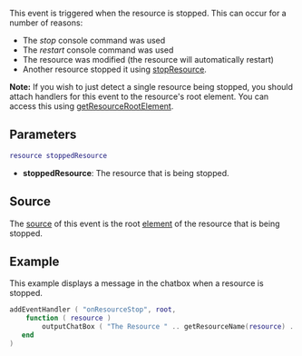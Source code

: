This event is triggered when the resource is stopped. This can occur for a number of reasons:

-   The *stop* console command was used
-   The *restart* console command was used
-   The resource was modified (the resource will automatically restart)
-   Another resource stopped it using [stopResource](/docs/stopresource.md "wikilink").

**Note:** If you wish to just detect a single resource being stopped, you should attach handlers for this event to the resource's root element. You can access this using [getResourceRootElement](/docs/getresourcerootelement.md "wikilink").

Parameters
----------

``` lua
resource stoppedResource
```

-   **stoppedResource**: The resource that is being stopped.

Source
------

The [source](/docs/event_system#event_source.md "wikilink") of this event is the root [element](/docs/element.md "wikilink") of the resource that is being stopped.

Example
-------

This example displays a message in the chatbox when a resource is stopped.

``` lua
addEventHandler ( "onResourceStop", root, 
    function ( resource )
        outputChatBox ( "The Resource " .. getResourceName(resource) .. " was stopped!", root, 255, 255, 255 )
   end 
)
```
